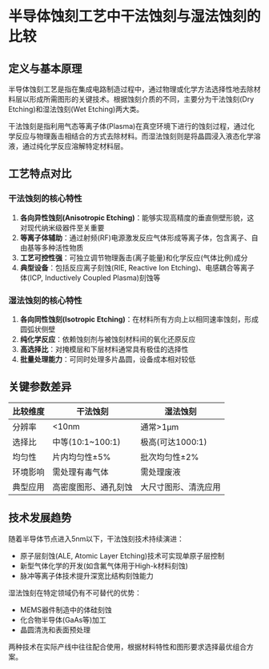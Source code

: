 # 半导体蚀刻工艺中干法蚀刻与湿法蚀刻的比较

## 定义与基本原理

半导体蚀刻工艺是指在集成电路制造过程中，通过物理或化学方法选择性地去除材料层以形成所需图形的关键技术。根据蚀刻介质的不同，主要分为干法蚀刻(Dry Etching)和湿法蚀刻(Wet Etching)两大类。

干法蚀刻是指利用气态等离子体(Plasma)在真空环境下进行的蚀刻过程，通过化学反应与物理轰击相结合的方式去除材料。而湿法蚀刻则是将晶圆浸入液态化学溶液，通过纯化学反应溶解特定材料层。

## 工艺特点对比

### 干法蚀刻的核心特性
1. **各向异性蚀刻(Anisotropic Etching)**：能够实现高精度的垂直侧壁形貌，这对现代纳米级器件至关重要
2. **等离子体辅助**：通过射频(RF)电源激发反应气体形成等离子体，包含离子、自由基等多种活性物质
3. **工艺可控性强**：可独立调节物理轰击(离子能量)和化学反应(气体比例)成分
4. **典型设备**：包括反应离子刻蚀(RIE, Reactive Ion Etching)、电感耦合等离子体(ICP, Inductively Coupled Plasma)刻蚀等

### 湿法蚀刻的核心特性
1. **各向同性蚀刻(Isotropic Etching)**：在材料所有方向上以相同速率蚀刻，形成圆弧状侧壁
2. **纯化学反应**：依赖蚀刻剂与被蚀刻材料间的氧化还原反应
3. **高选择比**：对掩模层和下层材料通常具有极佳的选择性
4. **批量处理能力**：可同时处理多片晶圆，设备成本相对较低

## 关键参数差异

| 比较维度       | 干法蚀刻                  | 湿法蚀刻                  |
|----------------|--------------------------|--------------------------|
| 分辨率         | <10nm                   | 通常>1μm                |
| 选择比         | 中等(10:1~100:1)        | 极高(可达1000:1)        |
| 均匀性         | 片内均匀性±5%           | 批次均匀性±2%           |
| 环境影响       | 需处理有毒气体           | 需处理废液               |
| 典型应用       | 高密度图形、通孔刻蚀     | 大尺寸图形、清洗应用     |

## 技术发展趋势

随着半导体节点进入5nm以下，干法蚀刻技术持续演进：
- 原子层刻蚀(ALE, Atomic Layer Etching)技术可实现单原子层控制
- 新型气体化学的开发(如含氟气体用于High-k材料刻蚀)
- 脉冲等离子体技术提升深宽比结构刻蚀能力

湿法蚀刻在特定领域仍有不可替代的优势：
- MEMS器件制造中的体硅刻蚀
- 化合物半导体(GaAs等)加工
- 晶圆清洗和表面预处理

两种技术在实际产线中往往配合使用，根据材料特性和图形要求选择最优组合方案。